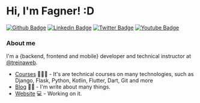 # Hi, I'm Fagner! :D

[![Github Badge](https://img.shields.io/badge/-Github-000?style=flat-square&logo=Github&logoColor=white&link=https://github.com/fagnerpsantos)](https://github.com/fagnerpsantos)
[![Linkedin Badge](https://img.shields.io/badge/-LinkedIn-blue?style=flat-square&logo=Linkedin&logoColor=white&link=https://www.linkedin.com/in/fagnerpsantos/)](https://www.linkedin.com/in/gabrielper3ira/)
[![Twitter Badge](https://img.shields.io/badge/-Twitter-1ca0f1?style=flat-square&labelColor=1ca0f1&logo=twitter&logoColor=white&link=https://twitter.com/fagnerpsantos)](https://twitter.com/gabrielper3ira)
[![Youtube Badge](https://img.shields.io/badge/-YouTube-ff0000?style=flat-square&labelColor=ff0000&logo=youtube&logoColor=white&link=https://www.youtube.com/user/TreinaWeb)](https://www.youtube.com/user/gabrielper3ira)

### About me
I'm a {backend, frontend and mobile} developer and technical instructor at [@treinaweb](https://www.cursoemvideo.com/).

- [Courses](https://www.cursoemvideo.com/) 👨🏼‍🏫 - It's are technical courses on many technologies, such as Django, Flask, Python, Kotlin, Flutter, Dart, Git and more
- [Blog](https://blog.gksolutions.dev/) ✍🏼 - I'm write about many things.
- [Website](https://gksolutions.dev/) 💻 - Working on it.

<!--
**gabrielpereira175/gabrielpereira175** is a ✨ _special_ ✨ repository because its `README.md` (this file) appears on your GitHub profile.

Here are some ideas to get you started:

- 🔭 I’m currently working on ...
- 🌱 I’m currently learning ...
- 👯 I’m looking to collaborate on ...
- 🤔 I’m looking for help with ...
- 💬 Ask me about ...
- 📫 How to reach me: ...
- 😄 Pronouns: ...
- ⚡ Fun fact: ...
-->
